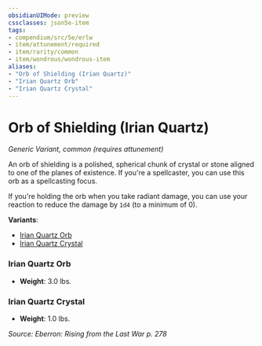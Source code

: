 ```yaml
---
obsidianUIMode: preview
cssclasses: json5e-item
tags:
- compendium/src/5e/erlw
- item/attunement/required
- item/rarity/common
- item/wondrous/wondrous-item
aliases: 
- "Orb of Shielding (Irian Quartz)"
- "Irian Quartz Orb"
- "Irian Quartz Crystal"
---
```

# Orb of Shielding (Irian Quartz)
*Generic Variant, common (requires attunement)*  


An orb of shielding is a polished, spherical chunk of crystal or stone aligned to one of the planes of existence. If you're a spellcaster, you can use this orb as a spellcasting focus.

If you're holding the orb when you take radiant damage, you can use your reaction to reduce the damage by `1d4` (to a minimum of 0).

**Variants**:
- [Irian Quartz Orb](#Irian%20Quartz%20Orb)
- [Irian Quartz Crystal](#Irian%20Quartz%20Crystal)

### Irian Quartz Orb

- **Weight**: 3.0 lbs.

### Irian Quartz Crystal

- **Weight**: 1.0 lbs.


*Source: Eberron: Rising from the Last War p. 278*